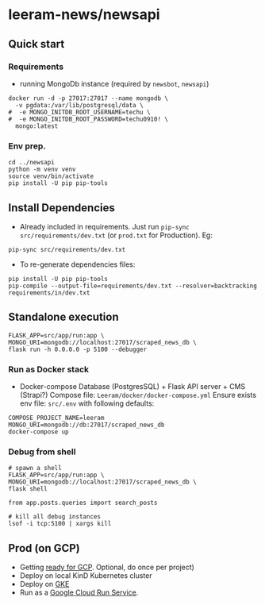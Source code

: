 # leeram-news/newsapi


## Quick start

### Requirements

* running MongoDb instance (required by `newsbot`, `newsapi`)

```shell
docker run -d -p 27017:27017 --name mongodb \
  -v pgdata:/var/lib/postgresql/data \
#  -e MONGO_INITDB_ROOT_USERNAME=techu \
#  -e MONGO_INITDB_ROOT_PASSWORD=techu0910! \
  mongo:latest
```

### Env prep.

```shell
cd ../newsapi
python -m venv venv
source venv/bin/activate
pip install -U pip pip-tools
```

## Install Dependencies

* Already included in requirements.
Just run `pip-sync src/requirements/dev.txt` 
(or `prod.txt` for Production). Eg:

```shell
pip-sync src/requirements/dev.txt  
```
* To re-generate dependencies files:

```shell
pip install -U pip pip-tools
pip-compile --output-file=requirements/dev.txt --resolver=backtracking requirements/in/dev.txt
```

## Standalone execution

```shell
FLASK_APP=src/app/run:app \
MONGO_URI=mongodb://localhost:27017/scraped_news_db \
flask run -h 0.0.0.0 -p 5100 --debugger
```

### Run as Docker stack

* Docker-compose
Database (PostgresSQL) + Flask API server + CMS (Strapi?)
Compose file: `Leeram/docker/docker-compose.yml`
Ensure exists env file: `src/.env` with following defaults:

```shell
COMPOSE_PROJECT_NAME=leeram
MONGO_URI=mongodb://db:27017/scraped_news_db
docker-compose up 
```

### Debug from shell

```shell
# spawn a shell 
FLASK_APP=src/app/run:app \
MONGO_URI=mongodb://localhost:27017/scraped_news_db \
flask shell

from app.posts.queries import search_posts

# kill all debug instances
lsof -i tcp:5100 | xargs kill
```

## Prod (on GCP)

* Getting [ready for GCP](./doc/gcloud-init.md). Optional, do once per project) 
* Deploy on local KinD Kubernetes cluster
* Deploy on [GKE](gke.md)
* Run as a [Google Cloud Run Service](./doc/cloudrun.md).


